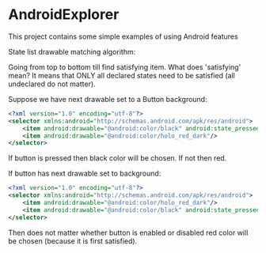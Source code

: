 # AndroidExplorer
This project contains some simple examples of using Android features

State list drawable matching algorithm:

Going from top to bottom till find satisfying item.
What does 'satisfying' mean? It means that ONLY all declared states need to be satisfied (all undeclared do not matter).

Suppose we have next drawable set to a Button background:
```xml
<?xml version="1.0" encoding="utf-8"?>
<selector xmlns:android="http://schemas.android.com/apk/res/android">
    <item android:drawable="@android:color/black" android:state_pressed="true"/>
    <item android:drawable="@android:color/holo_red_dark"/>
</selector>
```
If button is pressed then black color will be chosen. If not then red.

If button has next drawable set to background:
```xml
<?xml version="1.0" encoding="utf-8"?>
<selector xmlns:android="http://schemas.android.com/apk/res/android">
    <item android:drawable="@android:color/holo_red_dark"/>
    <item android:drawable="@android:color/black" android:state_pressed="true"/>
</selector>
```
Then does not matter whether button is enabled or disabled red color will be chosen (because it is first satisfied).
